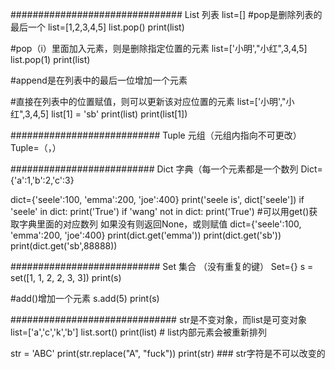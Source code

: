 
############################### List 列表 list=[]
#pop是删除列表的最后一个
list=[1,2,3,4,5]
list.pop()
print(list)

#pop（i）里面加入元素，则是删除指定位置的元素
list=['小明',"小红",3,4,5]
list.pop(1)
print(list)

#append是在列表中的最后一位增加一个元素

#直接在列表中的位置赋值，则可以更新该对应位置的元素
list=['小明',"小红",3,4,5]
list[1] = 'sb'
print(list)
print(list[1])

########################### Tuple 元组（元组内指向不可更改）Tuple=（，）

########################## Dict 字典（每一个元素都是一个数列 Dict={'a':1,'b':2,'c':3}

dict={'seele':100, 'emma':200, 'joe':400}
print('seele is', dict['seele'])
if 'seele' in dict:
    print('True')
if 'wang' not in dict:
    print('True')
#可以用get()获取字典里面的对应数列 如果没有则返回None，或则赋值
dict={'seele':100, 'emma':200, 'joe':400}
print(dict.get('emma'))
print(dict.get('sb'))
print(dict.get('sb',88888))

########################### Set 集合 （没有重复的键） Set={}
s = set([1, 1, 2, 2, 3, 3])
print(s)


#add()增加一个元素
s.add(5)
print(s)


##############################  str是不变对象，而list是可变对象
list=['a','c','k','b']
list.sort()
print(list) # list内部元素会被重新排列

str = 'ABC'
print(str.replace("A", "fuck"))
print(str) ### str字符是不可以改变的
